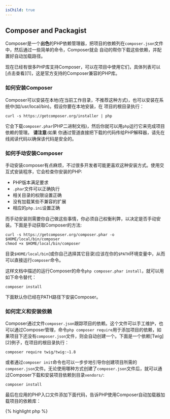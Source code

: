 ```yaml
---
isChild: true
---
```


## Composer and Packagist

Composer是一个**出色**的PHP依赖管理器，把项目的依赖列在`composer.json`文件中，然后通过一些简单的命令，Composer就会
自动的帮你下载这些依赖，并配置好自动加载路径。

现在已经有很多PHP库支持Composer，可以在项目中使用它们，具体列表可以[点击查看][1]，这是官方支持的Composer兼容的PHP库。

### 如何安装Composer

Composer可以安装在本地(在当前工作目录，不推荐这种方式)，也可以安装在系统中(如/usr/local/bin)。假设你要在本地安装，在
项目的根目录执行：

    curl -s https://getcomposer.org/installer | php

它会下载`composer.phar`(PHP二进制文档)，然后你就可以用`php`运行它来完成项目依赖的管理。 <strong>请注意:</strong>如果
你通过管道直接把下载的代码传给PHP解释器，请先在线阅读代码以确保该代码是安全的。

### 如何手动安装Composer

手动安装composer有点麻烦，不过很多开发者可能更喜欢这种安装方式。使用交互式安装程序，它会检查你安装的PHP:

- PHP版本满足要求
- `.phar`文件可以正确执行
- 相关目录的权限设置正确
- 没有加载某些不兼容的扩展
- 相应的`php.ini`设置正确

而手动安装则需要你自己做这些事情，你必须自己权衡利弊，以决定是否手动安装。下面是手动获取Composer的方法:

    curl -s https://getcomposer.org/composer.phar -o $HOME/local/bin/composer
    chmod +x $HOME/local/bin/composer

目录`$HOME/local/bin`(或你自己选择其它目录)应该在你的`$PATH`环境变量中，从而可以直接运行`composer`命令。

这样文档中描述的运行Composer的命令`php composer.phar install`，就可以用如下命令替代：

    composer install
    
下面默认你已经在PATH路径下安装Composer。

### 如何定义和安装依赖

Composer通过文件`composer.json`跟踪项目的依赖。这个文件可以手工维护，也可以通过Composer管理，命令`php composer require`用于添加项目的依赖，如果项目下还没有`composer.json`文件，则会自动创建一个。下面是一个依赖[Twig][2]例子，在项目的根目录执行：

	composer require twig/twig:~1.8

或者通过`composer init`命令也可以一步步地引导你创建项目所需的`composer.json`文件。无论使用哪种方式创建了`composer.json`文件后，就可以通过Composer下载和安装项目依赖到目录`vendors/`:

    composer install

最后在应用的PHP入口文件添加下面代码，告诉PHP使用Composer自动加载器加载项目的依赖库：

{% highlight php %}
<?php
require 'vendor/autoload.php';
{% endhighlight %}

现在你就可以使用项目依赖的库了，它们会在需要的时候自动加载。

### Updating your dependencies

Composer creates a file called `composer.lock` which stores the exact version of each package it downloaded when you first ran `php composer.phar install`. If you share your project with other coders and the `composer.lock` file is part of your distribution, when they run `php composer.phar install` they'll get the same versions as you. To update your dependencies, run `php composer.phar update`.

This is most useful when you define your version requirements flexibly. For instance a version requirement of ~1.8  means "anything newer than 1.8.0, but less than 2.0.x-dev". You can also use the `*` wildcard as in `1.8.*`. Now Composer's `php composer.phar update` command will upgrade all your dependencies to the newest version that fits the restrictions you define.

### Update Notifications

To receive notifications about new version releases you can sign up for [VersionEye][3], a web service that can monitor 
your GitHub and BitBucket accounts for `composer.json` files and send emails with new package releases.

### Checking your dependencies for security issues

The [Security Advisories Checker][4] is a web service and a command-line tool, both will examine your `composer.lock` file and tell you if you need to update any of your dependencies.

* [学习Composer][5]

[1]: http://packagist.org/
[2]: http://twig.sensiolabs.org
[3]: https://www.versioneye.com/
[4]: https://security.sensiolabs.org/
[5]: http://getcomposer.org/doc/00-intro.md
